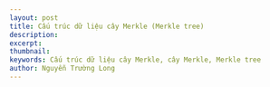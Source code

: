 ```yaml
---
layout: post
title: Cấu trúc dữ liệu cây Merkle (Merkle tree)
description:
excerpt: 
thumbnail: 
keywords: Cấu trúc dữ liệu cây Merkle, cây Merkle, Merkle tree
author: Nguyễn Trường Long
---
```

